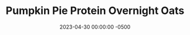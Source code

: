 ---
layout: post
title:  "Pumpkin Pie Protein Overnight Oats"
date:   2023-04-30 00:00:00 -0500
categories:
- Recipes
- Breakfast
permalink: /recipes/oats-pumpkin
image: /assets/Food/Breakfast/Oatmeal/oats-pumpkin.jpg
ing: oatspumpkin-ing
facts: oatspumpkin-facts
Prep: 5
Rest: 
Cook: 
Source1: https://www.youtube.com/watch?v=WI4Qf7HF0g8
Source2: 
tags: 
- oatmeal
- oats
- protein
- casein
- whey
- yogurt
- chia
- gluten free
- butternut
- squash
Description: Protein overnight oats are easily my favorite breakfast. Being packed with protein and fiber, highly customizable, super easy to prepare the day before, and easy to take on the go. Here are 5 different recipes that are constantly in my rotation to get you through the work week.  For more pumpkin recipes, see my <a href="pumpkin-bread">Protein Pumpkin Loaf</a>, <a href="pancake">Pumpkin Protein Pancakes</a>, or <a href="pumpkin-pie">Perfect Protein Packed Pumpkin Pie</a>
Instructions: 
- Mix the base ingredients in a container (oats, chia seeds, casein, salt, sweetener, yogurt, and milk), then choose one of the flavors<br><br>

- Pumpkin Pie - mix in pumpkin puree, cinnamon, ginger, and PB2<br><br>

- For the other flavors and their nutrition facts, check out the links below<br>
- <a href="oats-berry">Berry Delicious Protein Overnight Oats</a><br>
- <a href="oats-pb">Peanut Butter Punch Protein Overnight Oats</a><br>
- <a href="oats-reeses">Reese's Protein Overnight Oats</a><br>
- <a href="oats-banana">Banana Nut Bread Protein Overnight Oats</a>
---
